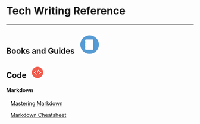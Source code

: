 

# Tech Writing Reference

---

## Books and Guides &nbsp; ![Book Image](/images/book.png)

## Code &nbsp; ![Code Image](/images/code.png)

#### Markdown

&nbsp;&nbsp;&nbsp;[Mastering Markdown](https://guides.github.com/features/mastering-markdown/)

&nbsp;&nbsp;&nbsp;[Markdown Cheatsheet](https://github.com/adam-p/markdown-here/wiki/Markdown-Cheatsheet)
